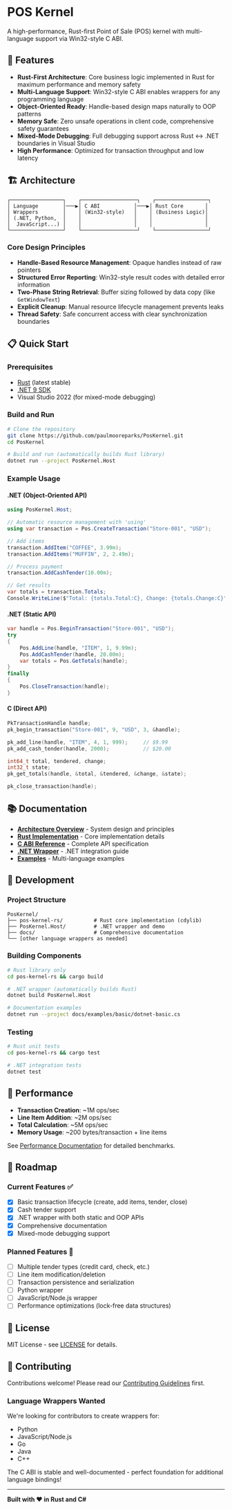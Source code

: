 # POS Kernel

A high-performance, Rust-first Point of Sale (POS) kernel with multi-language support via Win32-style C ABI.

## 🚀 Features

- **Rust-First Architecture**: Core business logic implemented in Rust for maximum performance and memory safety
- **Multi-Language Support**: Win32-style C ABI enables wrappers for any programming language
- **Object-Oriented Ready**: Handle-based design maps naturally to OOP patterns
- **Memory Safe**: Zero unsafe operations in client code, comprehensive safety guarantees
- **Mixed-Mode Debugging**: Full debugging support across Rust ↔ .NET boundaries in Visual Studio
- **High Performance**: Optimized for transaction throughput and low latency

## 🏗️ Architecture

```
┌─────────────────┐    ┌──────────────────┐    ┌─────────────────┐
│ Language        │───▶│ C ABI           │───▶│ Rust Core       │
│ Wrappers        │    │ (Win32-style)   │    │ (Business Logic)│
│ (.NET, Python,  │    │                 │    │                 │
│  JavaScript...) │    │                 │    │                 │
└─────────────────┘    └──────────────────┘    └─────────────────┘
```

### Core Design Principles

- **Handle-Based Resource Management**: Opaque handles instead of raw pointers
- **Structured Error Reporting**: Win32-style result codes with detailed error information  
- **Two-Phase String Retrieval**: Buffer sizing followed by data copy (like `GetWindowText`)
- **Explicit Cleanup**: Manual resource lifecycle management prevents leaks
- **Thread Safety**: Safe concurrent access with clear synchronization boundaries

## 📋 Quick Start

### Prerequisites

- [Rust](https://rustup.rs/) (latest stable)
- [.NET 9 SDK](https://dotnet.microsoft.com/download/dotnet/9.0)
- Visual Studio 2022 (for mixed-mode debugging)

### Build and Run

```bash
# Clone the repository
git clone https://github.com/paulmooreparks/PosKernel.git
cd PosKernel

# Build and run (automatically builds Rust library)
dotnet run --project PosKernel.Host
```

### Example Usage

#### .NET (Object-Oriented API)
```csharp
using PosKernel.Host;

// Automatic resource management with 'using'
using var transaction = Pos.CreateTransaction("Store-001", "USD");

// Add items
transaction.AddItem("COFFEE", 3.99m);
transaction.AddItems("MUFFIN", 2, 2.49m);

// Process payment
transaction.AddCashTender(10.00m);

// Get results
var totals = transaction.Totals;
Console.WriteLine($"Total: {totals.Total:C}, Change: {totals.Change:C}");
```

#### .NET (Static API)
```csharp
var handle = Pos.BeginTransaction("Store-001", "USD");
try 
{
    Pos.AddLine(handle, "ITEM", 1, 9.99m);
    Pos.AddCashTender(handle, 20.00m);
    var totals = Pos.GetTotals(handle);
}
finally 
{
    Pos.CloseTransaction(handle);
}
```

#### C (Direct API)
```c
PkTransactionHandle handle;
pk_begin_transaction("Store-001", 9, "USD", 3, &handle);

pk_add_line(handle, "ITEM", 4, 1, 999);     // $9.99
pk_add_cash_tender(handle, 2000);           // $20.00

int64_t total, tendered, change;
int32_t state;
pk_get_totals(handle, &total, &tendered, &change, &state);

pk_close_transaction(handle);
```

## 📚 Documentation

- **[Architecture Overview](docs/README.md)** - System design and principles
- **[Rust Implementation](docs/rust/README.md)** - Core implementation details  
- **[C ABI Reference](docs/c-abi/README.md)** - Complete API specification
- **[.NET Wrapper](docs/dotnet/README.md)** - .NET integration guide
- **[Examples](docs/examples/README.md)** - Multi-language examples

## 🔧 Development

### Project Structure
```
PosKernel/
├── pos-kernel-rs/          # Rust core implementation (cdylib)
├── PosKernel.Host/         # .NET wrapper and demo
├── docs/                   # Comprehensive documentation
└── [other language wrappers as needed]
```

### Building Components

```bash
# Rust library only
cd pos-kernel-rs && cargo build

# .NET wrapper (automatically builds Rust)
dotnet build PosKernel.Host

# Documentation examples
dotnet run --project docs/examples/basic/dotnet-basic.cs
```

### Testing

```bash
# Rust unit tests
cd pos-kernel-rs && cargo test

# .NET integration tests
dotnet test
```

## 🚀 Performance

- **Transaction Creation**: ~1M ops/sec
- **Line Item Addition**: ~2M ops/sec  
- **Total Calculation**: ~5M ops/sec
- **Memory Usage**: ~200 bytes/transaction + line items

See [Performance Documentation](docs/examples/performance/README.md) for detailed benchmarks.

## 🎯 Roadmap

### Current Features ✅
- [x] Basic transaction lifecycle (create, add items, tender, close)
- [x] Cash tender support
- [x] .NET wrapper with both static and OOP APIs
- [x] Comprehensive documentation
- [x] Mixed-mode debugging support

### Planned Features 🚧
- [ ] Multiple tender types (credit card, check, etc.)
- [ ] Line item modification/deletion
- [ ] Transaction persistence and serialization
- [ ] Python wrapper
- [ ] JavaScript/Node.js wrapper
- [ ] Performance optimizations (lock-free data structures)

## 📄 License

MIT License - see [LICENSE](LICENSE) for details.

## 🤝 Contributing

Contributions welcome! Please read our [Contributing Guidelines](CONTRIBUTING.md) first.

### Language Wrappers Wanted
We're looking for contributors to create wrappers for:
- Python
- JavaScript/Node.js  
- Go
- Java
- C++

The C ABI is stable and well-documented - perfect foundation for additional language bindings!

---

**Built with ❤️ in Rust and C#**
